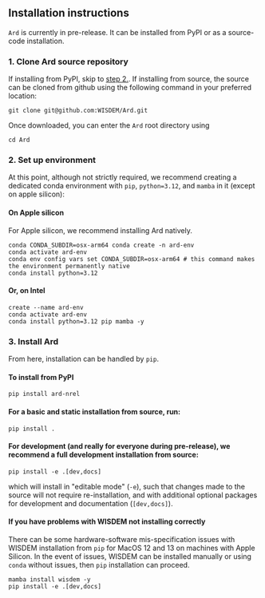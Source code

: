 
## Installation instructions

<!-- `Ard` can be installed locally from the source code with `pip` or through a package manager from PyPI with `pip` or conda-forge with `conda`. -->
<!-- For Windows systems, `conda` is required due to constraints in the WISDEM installation system. -->
<!-- For macOS and Linux, any option is available. -->

`Ard` is currently in pre-release. It can be installed from PyPI or as a source-code installation.

### 1. Clone Ard source repository
If installing from PyPI, skip to [step 2.](#2.-Set-up-environment). If installing from source, the source can be cloned from github using the following command in your preferred location:
```shell
git clone git@github.com:WISDEM/Ard.git
```
Once downloaded, you can enter the `Ard` root directory using
```shell
cd Ard
```

### 2. Set up environment
At this point, although not strictly required, we recommend creating a dedicated conda environment with `pip`, `python=3.12`, and `mamba` in it (except on apple silicon):

#### On Apple silicon
For Apple silicon, we recommend installing Ard natively.
```shell
conda CONDA_SUBDIR=osx-arm64 conda create -n ard-env 
conda activate ard-env
conda env config vars set CONDA_SUBDIR=osx-arm64 # this command makes the environment permanently native
conda install python=3.12
```

#### Or, on Intel
```shell
create --name ard-env
conda activate ard-env
conda install python=3.12 pip mamba -y
```

### 3. Install Ard
From here, installation can be handled by `pip`.

#### To install from PyPI
```shell
pip install ard-nrel
```

#### For a basic and static installation from source, run:
```shell
pip install .
```

#### For development (and really for everyone during pre-release), we recommend a full development installation from source:
```shell
pip install -e .[dev,docs]
```
which will install in "editable mode" (`-e`), such that changes made to the source will not require re-installation, and with additional optional packages for development and documentation (`[dev,docs]`).

#### If you have problems with WISDEM not installing correctly
There can be some hardware-software mis-specification issues with WISDEM installation from `pip` for MacOS 12 and 13 on machines with Apple Silicon.
In the event of issues, WISDEM can be installed manually or using `conda` without issues, then `pip` installation can proceed.

```shell
mamba install wisdem -y
pip install -e .[dev,docs]
```
